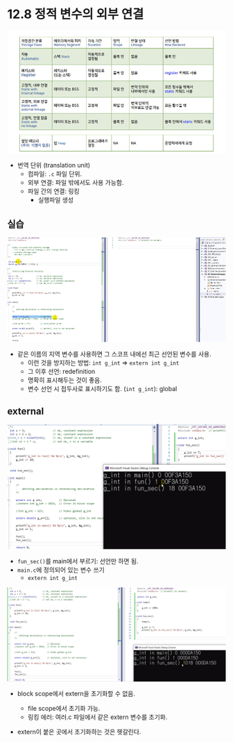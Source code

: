 # 12.8 정적 변수의 외부 연결
![](../images/chapter12/scope4.png)

* 번역 단위 (translation unit)
    - 컴파일: `.c` 파일 단위.
    - 외부 연결: 파일 밖에서도 사용 가능함.
    - 파일 간의 연결: 링킹
        - 실행파일 생성

## 실습

![](../images/chapter12/scope9.png)

* 같은 이름의 지역 변수를 사용하면 그 스코프 내에선 최근 선언된 변수를 사용.
    - 이런 것을 방지하는 방법: `int g_int` => `extern int g_int`
    - 그 이후 선언: redefinition
    - 명확히 표시해두는 것이 좋음.
    - 변수 선언 시 접두사로 표시하기도 함. (`int g_int`): global

## external

![](../images/chapter12/scope10.png)

* `fun_sec()`를 main에서 부르기: 선언만 하면 됨.
* `main.c`에 정의되어 있는 변수 쓰기
    - `extern int g_int`

![](../images/chapter12/scope11.png)

* block scope에서 extern을 초기화할 수 없음.
    - file scope에서 초기화 가능.
    - 링킹 에러: 여러.c 파일에서 같은 extern 변수를 초기화.

* extern이 붙은 곳에서 초기화하는 것은 헷갈린다.

